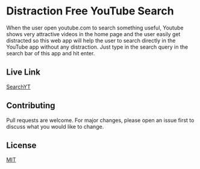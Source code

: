 # Distraction Free YouTube Search

When the user open youtube.com to search something useful, Youtube shows very attractive videos in the home page and the user easily get distracted so this web app will help the user to search directly in the YouTube app without any distraction. Just type in the search query in the search bar of this app and hit enter.

## Live Link

[SearchYT](https://search-io.netlify.app)

## Contributing

Pull requests are welcome. For major changes, please open an issue first
to discuss what you would like to change.

## License

[MIT](https://choosealicense.com/licenses/mit/)
